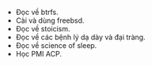 - Đọc về btrfs.
- Cài và dùng freebsd.
- Đọc về stoicism.
- Đọc về các bệnh lý dạ dày và đại tràng.
- Đọc về science of sleep.
- Học PMI ACP.
